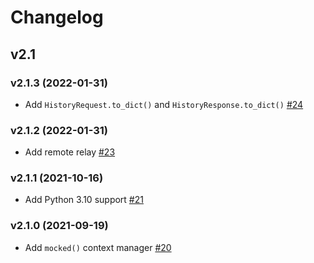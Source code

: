# Changelog

## v2.1

### v2.1.3 (2022-01-31)

- Add `HistoryRequest.to_dict()` and `HistoryResponse.to_dict()` [#24](https://github.com/nikitanovosibirsk/jj/pull/24)

### v2.1.2 (2022-01-31)

* Add remote relay [#23](https://github.com/nikitanovosibirsk/jj/pull/23)

### v2.1.1 (2021-10-16)

- Add Python 3.10 support [#21](https://github.com/nikitanovosibirsk/jj/pull/21)

### v2.1.0 (2021-09-19)

- Add `mocked()` context manager [#20](https://github.com/nikitanovosibirsk/jj/pull/20)
